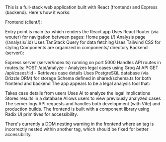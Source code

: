 This is a full-stack web application built with React (frontend) and Express (backend). Here's how it works:

Frontend (client/):

Entry point is main.tsx which renders the React app
Uses React Router (via wouter) for navigation between pages:
Home page (/)
Analysis page (/analysis/:id)
Uses TanStack Query for data fetching
Uses Tailwind CSS for styling
Components are organized in components/ directory
Backend (server/):

Express server (server/index.ts) running on port 5000
Handles API routes in routes.ts:
POST /api/analyze - Analyzes legal cases using Groq AI API
GET /api/cases/:id - Retrieves case details
Uses PostgreSQL database (via Drizzle ORM) for storage
Schema defined in shared/schema.ts for both frontend and backend
The app appears to be a legal analysis tool that:

Takes case details from users
Uses AI to analyze the legal implications
Stores results in a database
Allows users to view previously analyzed cases
The server logs API requests and handles both development (with Vite) and production builds. The frontend is built with a component library using Radix UI primitives for accessibility.

There's currently a DOM nesting warning in the frontend where an <a> tag is incorrectly nested within another <a> tag, which should be fixed for better accessibility.